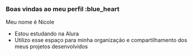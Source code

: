 ### Boas vindas ao meu perfil :blue_heart

 Meu nome é Nicole

- Estou estudando na Alura
- Utilizo esse espaço para minha organização e compartilhamento dos meus projetos desenvolvidos
